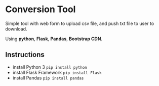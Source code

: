 # Conversion Tool

Simple tool with web form to upload csv file, and push txt file to user to download.

Using **python**, **Flask**, **Pandas**, **Bootstrap CDN**.

## Instructions

- install Python 3 `pip install python`
- install Flask Framework `pip install Flask`
- install Pandas `pip install pandas`
